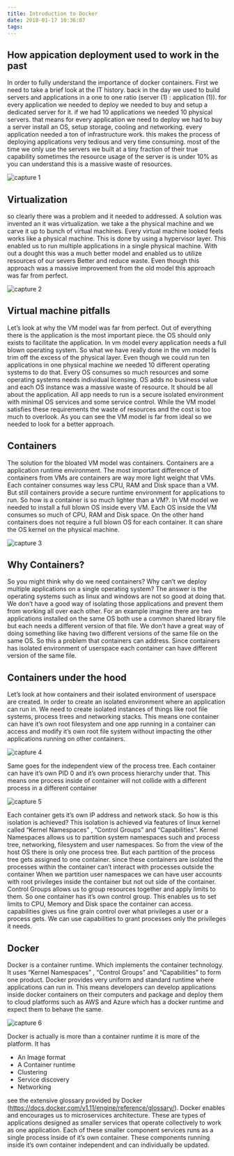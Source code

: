 ```yaml
---
title: Introduction to Docker
date: 2018-01-17 10:36:07
tags:
---
```


## How appication deployment used to work in the past

In order to fully understand the importance of docker containers. First we need to take a brief look at the IT history.
back in the day we used to build servers and applications in a one to one ratio (server (1) : application (1)).
for every application we needed to deploy we needed to buy and setup a dedicated server for it.
if we had 10 applications we needed 10 physical servers. that means for every application we need to deploy
we had to buy a server install an OS, setup storage, cooling and networking. every application needed a ton of infrastructure
work. this makes the process of deploying applications very tedious and very time consuming.
most of the time we only use the servers we built at a tiny fraction of their true capability sometimes the resource usage of the server is
is under 10% as you can understand this is a massive waste of resources.

![capture 1](/content/images/introduction-to-docker-images/Capture1.PNG)
## Virtualization

so clearly there was a problem and it needed to addressed. A solution was invented an it was virtualization.
we take a the physical machine and we carve it up to bunch of virtual machines.  Every virtual machine looked feels works like a physical machine. This is done by using a hypervisor layer.
This enabled us to run multiple applications in a single physical machine. With out a dought this was a much better model and enabled us to utilize resources of our severs
Better and reduce waste. Even though this approach was a massive improvement from the old model this approach was far from perfect.

![capture 2](/content/images/introduction-to-docker-images/Capture2.PNG)

## Virtual machine pitfalls

Let’s look at why the VM model was far from perfect.
Out of everything there is the application is the most important piece. the OS should only exists to facilitate the application. In vm model every application needs a full blown operating system. So what we have really done in the vm model Is trim off the excess of the physical layer. Even though we could run ten applications in one physical machine we needed 10 different operating systems to do that. Every OS consumes so much resources and some operating systems needs individual licensing.  OS adds no business value and each OS instance was a massive waste of resource.
It should be all about the application. All app needs to run is a secure isolated environment with minimal OS services and some service control. While the VM model satisfies these requirements the waste of resources and the cost is too much to overlook. As you can see the VM model is far from ideal so we needed to look for a better approach.

## Containers

The solution for the bloated VM model was containers.
Containers are a application runtime environment. The most important difference of containers from VMs are containers are way more light weight that VMs. Each container consumes way less CPU, RAM and Disk space than a VM. But still containers provide a secure runtime environment for applications to run.
So how is a container is so much lighter than a VM?. In VM model we needed to install a full blown OS inside every VM. Each OS inside the VM consumes so much of CPU, RAM and Disk space.
On the other hand containers does not require a full blown OS for each container. It can share the OS kernel on the physical machine.

![capture 3](/content/images/introduction-to-docker-images/Capture3.PNG)

## Why Containers?

So you might think why do we need containers? Why can’t we deploy multiple applications on a single operating system? The answer is the operating systems such as linux and windows are not so good at doing that. We don’t have a good way of isolating those applications and prevent them from working all over each other. For an example imagine there are two applications installed on the same OS both use a common shared library file but each needs a different version of that file. We don’t have a great way of doing something like having two different versions of the same file on the same OS. So this a problem that containers can address. Since containers has isolated environment of userspace each container can have different version of the same file.

## Containers under the hood

Let’s look at how containers and their isolated environment of userspace are created.
In order to create an isolated environment where an application can run in. We need to create isolated instances of things like  root file systems, process trees and networking stacks. 
This means one container can have it’s own root filesystem and one app running in a container can access and modify it’s own root file system without impacting the other applications running on other containers.

![capture 4](/content/images/introduction-to-docker-images/Capture4.PNG)

Same goes for the independent view of the process tree. Each container can have it’s own PID 0 and it’s own process hierarchy under that. This means one process inside of container will not collide with a different process in a different container

![capture 5](/content/images/introduction-to-docker-images/Capture5.PNG)

Each container gets it’s own IP address and network stack.
So how is this isolation is achieved?
This isolation is achieved via features of linux kernel called “Kernel Namespaces” , “Control Groups” and “Capabilities”.
 Kernel Namespaces allows us to partition system namespaces such and process tree, networking, filesystem and user namespaces.
 So from the view of the host OS there is only one process tree. But each partition of the process tree gets assigned to one container. since these containers are isolated the processes within the container can’t interact with processes outside the container
When we partition user namespaces we can have user accounts with root privileges inside the container but not out side of the container.
Control Groups allows us to group resources together and apply limits to them. So one container has it’s own control group. This enables us to set limits to CPU, Memory and Disk space the container can access.
capabilities gives us fine grain control over what privileges a user or a process gets. We can use capabilities to grant processes only the privileges it needs.

## Docker

Docker is a container runtime. Which implements the container technology. It uses “Kernel Namespaces” , “Control Groups” and “Capabilities” to form one product. 
Docker provides very uniform and standard runtime where applications can run in. This means developers can develop applications inside docker containers on their computers and package and deploy them to cloud platforms such as AWS and Azure which has a docker runtime and expect them to behave the same.

![capture 6](/content/images/introduction-to-docker-images/Capture6.PNG)

Docker is actually is more than a container runtime it is more of the platform. It has
- An Image format
- A Container runtime
- Clustering
- Service discovery
- Networking

see the extensive glossary provided by Docker (https://docs.docker.com/v1.11/engine/reference/glossary/).
Docker enables and encourages us to microservices architecture. These are types of applications designed as smaller services that operate collectively to work as one application. Each of these smaller component services runs as a single process inside of it’s own container. These components running inside it’s own container independent and can individually be updated.